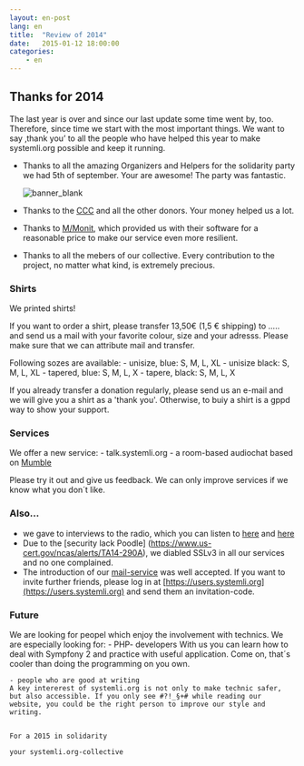 ```yaml
---
layout: en-post
lang: en
title:  "Review of 2014"
date:   2015-01-12 18:00:00
categories:
    - en
---
```


## Thanks for 2014
 
The last year is over and since our last update some time went by, too.
Therefore, since time we start with the most important things. We want to say ‚thank you’ to all the people who have helped this year to make systemli.org possible and keep it running.
 
- Thanks to all the amazing Organizers and Helpers for the solidarity party  we had 5th of september. Your are awesome! The party was fantastic.

 
	<img src="/assets/img/banner_blank.jpg" alt="banner_blank" class="img-responsive" />


- Thanks to the  [CCC](http://ccc.de/)  and all the other donors. Your money helped us a lot.
- Thanks to  [M/Monit](http://mmonit.com/),  which provided us with their software for a reasonable price to make our service even more resilient.
- Thanks to all the mebers of our collective. Every contribution to the project, no matter what kind, is extremely precious. 

### Shirts
We printed shirts!

If you want to order a shirt, please transfer 13,50€  (1,5 € shipping) to ..... and send us a mail with your favorite colour, size and your adresss.
Please make sure that we can attribute mail and transfer.

Following sozes are available:
    - unisize, blue: S, M, L, XL
    - unisize black: S, M, L, XL
    - tapered, blue: S, M, L, X
    - tapere, black:  S, M, L, X

If you already transfer a donation regularly, please send us an e-mail and we will give you a shirt as a 'thank you'. Otherwise, to buiy a shirt is a gppd way to show your support.

### Services
We offer a new service:
    - talk.systemli.org - a room-based audiochat based on [Mumble](http://wiki.mumble.info/wiki/Main_Page)
    
Please try it out and give us feedback. We can only improve services if we know what you don´t like.

### Also...
- we gave to interviews to the radio, which you can listen to [here](http://www.freie-radios.net/65896)  and [here](/assets/audio/systemli_beitrag_gesamt.wav)
- Due to the [security lack Poodle] (https://www.us-cert.gov/ncas/alerts/TA14-290A), we diabled SSLv3 in all our services and no one complained.
- The introduction of our [mail-service](service/mail.html)  was well accepted. If you want to invite further friends, please log in at [https://users.systemli.org](https://users.systemli.org) and send them an invitation-code.

### Future
We are looking for peopel which enjoy the involvement with technics. We are especially looking for:
    - PHP- developers
    With us you can learn how to deal with Sympfony 2 and practice with useful application. Come on, that´s cooler than doing the programming on you own.
    
    - people who are good at writing
    A key intererest of systemli.org is not only to make technic safer, but also accessible. If you only see #?!_§+# while reading our website, you could be the right person to improve our style and writing.
    
    
    For a 2015 in solidarity
    
    your systemli.org-collective
